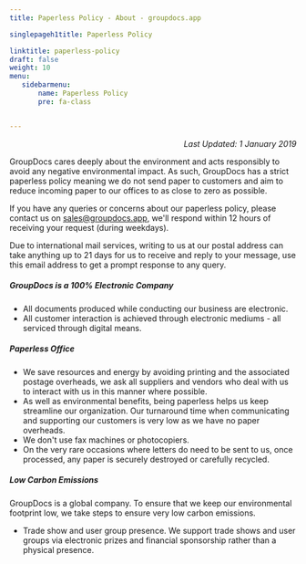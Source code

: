 ```yaml
---
title: Paperless Policy - About - groupdocs.app

singlepageh1title: Paperless Policy

linktitle: paperless-policy
draft: false
weight: 10
menu:
   sidebarmenu: 
       name: Paperless Policy
       pre: fa-class


---
```


<div class="box1">

<p style="text-align: right;"><em>Last Updated: 1 January 2019</em></p>

GroupDocs cares deeply about the environment and acts responsibly to avoid any negative environmental impact. As such, GroupDocs has a strict paperless policy meaning we do not send paper to customers and aim to reduce incoming paper to our offices to as close to zero as possible.

<p>If you have any queries or concerns about our paperless policy, please contact us on <span id="cloak6a620752747d943d142524b5b5e6dd11"><a href="mailto:sales@groupdocs.app" rel="alternate">sales@groupdocs.app</a></span>, we'll respond within 12 hours of receiving your request (during weekdays).</p>

Due to international mail services, writing to us at our postal address can take anything up to 21 days for us to receive and reply to your message, use this email address to get a prompt response to any query.

 </div><div class="box1">
 
 ##### GroupDocs is a 100% Electronic Company

- All documents produced while conducting our business are electronic.
- All customer interaction is achieved through electronic mediums - all serviced through digital means.
 
</div><div class="box1">

##### Paperless Office

- We save resources and energy by avoiding printing and the associated postage overheads, we ask all suppliers and vendors who deal with us to interact with us in this manner where possible.
- As well as environmental benefits, being paperless helps us keep streamline our organization. Our turnaround time when communicating and supporting our customers is very low as we have no paper overheads.
- We don't use fax machines or photocopiers.
- On the very rare occasions where letters do need to be sent to us, once processed, any paper is securely destroyed or carefully recycled.
 
</div><div class="box1">

##### Low Carbon Emissions

GroupDocs is a global company. To ensure that we keep our environmental footprint low, we take steps to ensure very low carbon emissions.

- Trade show and user group presence. We support trade shows and user groups via electronic prizes and financial sponsorship rather than a physical presence.

</div>